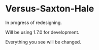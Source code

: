 Versus-Saxton-Hale
==================

In progress of redesigning.

Will be using 1.7.0 for development.

Everything you see will be changed.

